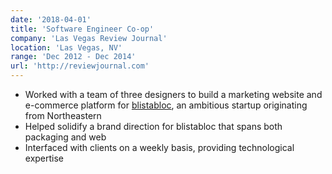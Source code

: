 ```yaml
---
date: '2018-04-01'
title: 'Software Engineer Co-op'
company: 'Las Vegas Review Journal'
location: 'Las Vegas, NV'
range: 'Dec 2012 - Dec 2014'
url: 'http://reviewjournal.com'
---
```


- Worked with a team of three designers to build a marketing website and e-commerce platform for [blistabloc](https://blistabloc.com), an ambitious startup originating from Northeastern
- Helped solidify a brand direction for blistabloc that spans both packaging and web
- Interfaced with clients on a weekly basis, providing technological expertise
